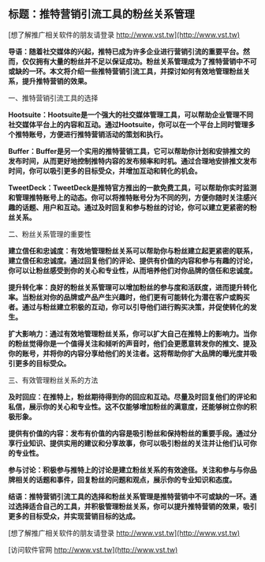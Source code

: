## **标题：推特营销引流工具的粉丝关系管理**

[想了解推广相关软件的朋友请登录 http://www.vst.tw](http://www.vst.tw)

**导语：随着社交媒体的兴起，推特已成为许多企业进行营销引流的重要平台。然而，仅仅拥有大量的粉丝并不足以保证成功。粉丝关系管理成为了推特营销中不可或缺的一环。本文将介绍一些推特营销引流工具，并探讨如何有效地管理粉丝关系，提升推特营销的效果。**

一、推特营销引流工具的选择

**Hootsuite：Hootsuite是一个强大的社交媒体管理工具，可以帮助企业管理不同社交媒体平台上的内容和互动。通过Hootsuite，你可以在一个平台上同时管理多个推特账号，方便进行推特营销活动的策划和执行。**

**Buffer：Buffer是另一个实用的推特营销工具，它可以帮助你计划和安排推文的发布时间，从而更好地控制推特内容的发布频率和时机。通过合理地安排推文发布时间，你可以吸引更多的目标受众，并增加互动和转化的机会。**

**TweetDeck：TweetDeck是推特官方推出的一款免费工具，可以帮助你实时监测和管理推特账号上的动态。你可以将推特账号分为不同的列，方便你随时关注感兴趣的话题、用户和互动。通过及时回复和参与粉丝的讨论，你可以建立更紧密的粉丝关系。**

二、粉丝关系管理的重要性

**建立信任和忠诚度：有效地管理粉丝关系可以帮助你与粉丝建立起更紧密的联系，建立信任和忠诚度。通过回复他们的评论、提供有价值的内容和参与有趣的讨论，你可以让粉丝感受到你的关心和专业性，从而培养他们对你品牌的信任和忠诚度。**

**提升转化率：良好的粉丝关系管理可以增加粉丝的参与度和活跃度，进而提升转化率。当粉丝对你的品牌或产品产生兴趣时，他们更有可能转化为潜在客户或购买者。通过与粉丝建立积极的互动，你可以引导他们进行购买决策，并促使转化的发生。**

**扩大影响力：通过有效地管理粉丝关系，你可以扩大自己在推特上的影响力。当你的粉丝觉得你是一个值得关注和倾听的声音时，他们会更愿意转发你的推文、提及你的账号，并将你的内容分享给他们的关注者。这将帮助你扩大品牌的曝光度并吸引更多的目标受众。**

三、有效管理粉丝关系的方法

**及时回应：在推特上，粉丝期待得到你的回应和互动。尽量及时回复他们的评论和私信，展示你的关心和专业性。这不仅能够增加粉丝的满意度，还能够树立你的积极形象。**

**提供有价值的内容：发布有价值的内容是吸引粉丝和保持粉丝的重要手段。通过分享行业知识、提供实用的建议和分享故事，你可以吸引粉丝的关注并让他们认可你的专业性。**

**参与讨论：积极参与推特上的讨论是建立粉丝关系的有效途径。关注和参与与你品牌相关的话题和事件，回复粉丝的问题和观点，展示你的专业知识和态度。**

**结语：推特营销引流工具的选择和粉丝关系管理是推特营销中不可或缺的一环。通过选择适合自己的工具，并积极管理粉丝关系，你可以提升推特营销的效果，吸引更多的目标受众，并实现营销目标的达成。**

[想了解推广相关软件的朋友请登录 http://www.vst.tw](http://www.vst.tw)


[访问软件官网 http://www.vst.tw](http://www.vst.tw)
